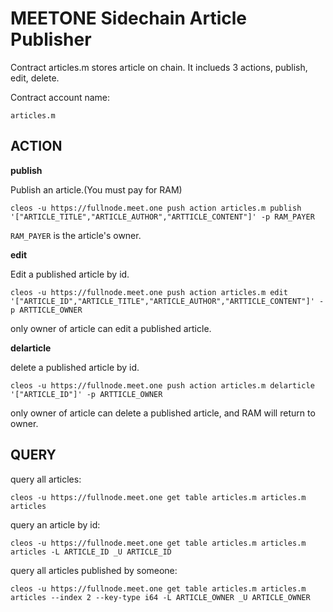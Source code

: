 # MEETONE Sidechain Article Publisher

Contract articles.m stores article on chain. It inclueds 3 actions, publish, edit, delete.

Contract account name:
```
articles.m
```

## ACTION
 
**publish**

Publish an article.(You must pay for RAM)

```
cleos -u https://fullnode.meet.one push action articles.m publish '["ARTICLE_TITLE","ARTICLE_AUTHOR","ARTTICLE_CONTENT"]' -p RAM_PAYER
```
`RAM_PAYER` is the article's owner.

**edit**

Edit a published article by id.

```
cleos -u https://fullnode.meet.one push action articles.m edit '["ARTICLE_ID","ARTICLE_TITLE","ARTICLE_AUTHOR","ARTTICLE_CONTENT"]' -p ARTTICLE_OWNER
```
only owner of article can edit a published article. 

**delarticle**

delete a published article by id.

```
cleos -u https://fullnode.meet.one push action articles.m delarticle '["ARTICLE_ID"]' -p ARTTICLE_OWNER
```
only owner of article can delete a published article, and RAM will return to owner.

## QUERY

query all articles:

```
cleos -u https://fullnode.meet.one get table articles.m articles.m articles
```

query an article by id:

```
cleos -u https://fullnode.meet.one get table articles.m articles.m articles -L ARTICLE_ID _U ARTICLE_ID
```

query all articles published by someone:

```
cleos -u https://fullnode.meet.one get table articles.m articles.m articles --index 2 --key-type i64 -L ARTICLE_OWNER _U ARTICLE_OWNER
```
